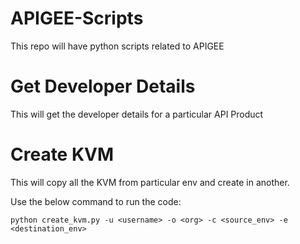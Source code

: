 # APIGEE-Scripts
This repo will have python scripts related to APIGEE

# Get Developer Details
This will get the developer details for a particular API Product

# Create KVM
This will copy all the KVM from particular env and create in another.

Use the below command to run the code:

```
python create_kvm.py -u <username> -o <org> -c <source_env> -e <destination_env>
```
